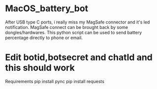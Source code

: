 # MacOS_battery_bot
After USB type C ports, i really miss my MagSafe connector and it's led notification. MagSafe connect can be brought back by some dongles/hardwares. This python script can be used to send battery percentage directly to phone or email.

# Edit botid,botsecret and chatId and this should work

Requirements
pip install pync 
pip install requests
